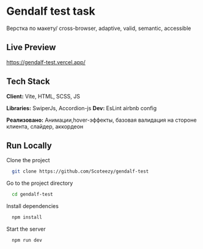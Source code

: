 
# Gendalf test task

Верстка по макету/ cross-browser, adaptive, valid, semantic, accessible

## Live Preview

https://gendalf-test.vercel.app/


## Tech Stack

**Client:** Vite, HTML, SCSS, JS

**Libraries:** SwiperJs, Accordion-js
**Dev:** EsLint airbnb config

**Реализовано:** Анимации,hover-эффекты, базовая валидация на стороне клиента, слайдер, аккордеон
## Run Locally

Clone the project

```bash
  git clone https://github.com/Scoteezy/gendalf-test
```

Go to the project directory

```bash
  cd gendalf-test
```

Install dependencies

```bash
  npm install
```

Start the server

```bash
  npm run dev
```

